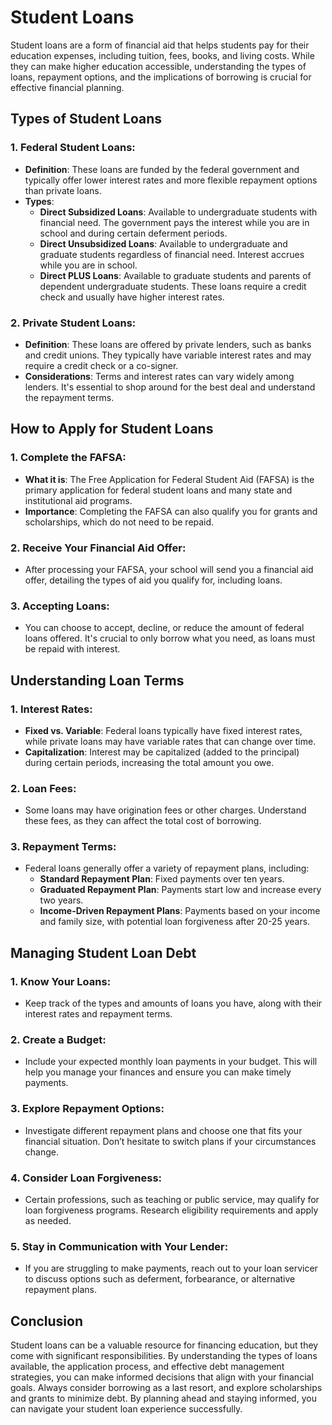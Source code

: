 # Student Loans

Student loans are a form of financial aid that helps students pay for their education expenses, including tuition, fees, books, and living costs. While they can make higher education accessible, understanding the types of loans, repayment options, and the implications of borrowing is crucial for effective financial planning.

## Types of Student Loans

### 1. **Federal Student Loans**:
   - **Definition**: These loans are funded by the federal government and typically offer lower interest rates and more flexible repayment options than private loans.
   - **Types**:
     - **Direct Subsidized Loans**: Available to undergraduate students with financial need. The government pays the interest while you are in school and during certain deferment periods.
     - **Direct Unsubsidized Loans**: Available to undergraduate and graduate students regardless of financial need. Interest accrues while you are in school.
     - **Direct PLUS Loans**: Available to graduate students and parents of dependent undergraduate students. These loans require a credit check and usually have higher interest rates.

### 2. **Private Student Loans**:
   - **Definition**: These loans are offered by private lenders, such as banks and credit unions. They typically have variable interest rates and may require a credit check or a co-signer.
   - **Considerations**: Terms and interest rates can vary widely among lenders. It's essential to shop around for the best deal and understand the repayment terms.

## How to Apply for Student Loans

### 1. **Complete the FAFSA**:
   - **What it is**: The Free Application for Federal Student Aid (FAFSA) is the primary application for federal student loans and many state and institutional aid programs.
   - **Importance**: Completing the FAFSA can also qualify you for grants and scholarships, which do not need to be repaid.

### 2. **Receive Your Financial Aid Offer**:
   - After processing your FAFSA, your school will send you a financial aid offer, detailing the types of aid you qualify for, including loans.

### 3. **Accepting Loans**:
   - You can choose to accept, decline, or reduce the amount of federal loans offered. It's crucial to only borrow what you need, as loans must be repaid with interest.

## Understanding Loan Terms

### 1. **Interest Rates**:
   - **Fixed vs. Variable**: Federal loans typically have fixed interest rates, while private loans may have variable rates that can change over time.
   - **Capitalization**: Interest may be capitalized (added to the principal) during certain periods, increasing the total amount you owe.

### 2. **Loan Fees**:
   - Some loans may have origination fees or other charges. Understand these fees, as they can affect the total cost of borrowing.

### 3. **Repayment Terms**:
   - Federal loans generally offer a variety of repayment plans, including:
     - **Standard Repayment Plan**: Fixed payments over ten years.
     - **Graduated Repayment Plan**: Payments start low and increase every two years.
     - **Income-Driven Repayment Plans**: Payments based on your income and family size, with potential loan forgiveness after 20-25 years.

## Managing Student Loan Debt

### 1. **Know Your Loans**:
   - Keep track of the types and amounts of loans you have, along with their interest rates and repayment terms.

### 2. **Create a Budget**:
   - Include your expected monthly loan payments in your budget. This will help you manage your finances and ensure you can make timely payments.

### 3. **Explore Repayment Options**:
   - Investigate different repayment plans and choose one that fits your financial situation. Don’t hesitate to switch plans if your circumstances change.

### 4. **Consider Loan Forgiveness**:
   - Certain professions, such as teaching or public service, may qualify for loan forgiveness programs. Research eligibility requirements and apply as needed.

### 5. **Stay in Communication with Your Lender**:
   - If you are struggling to make payments, reach out to your loan servicer to discuss options such as deferment, forbearance, or alternative repayment plans.

## Conclusion

Student loans can be a valuable resource for financing education, but they come with significant responsibilities. By understanding the types of loans available, the application process, and effective debt management strategies, you can make informed decisions that align with your financial goals. Always consider borrowing as a last resort, and explore scholarships and grants to minimize debt. By planning ahead and staying informed, you can navigate your student loan experience successfully.